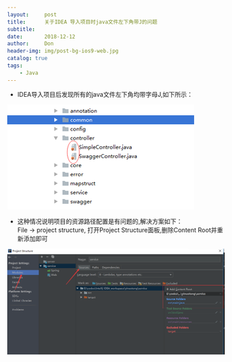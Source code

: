 ```yaml
---
layout:     post
title:      关于IDEA 导入项目时java文件左下角带J的问题
subtitle:   
date:       2018-12-12
author:     Don
header-img: img/post-bg-ios9-web.jpg
catalog: true
tags:
    - Java
---
```


- IDEA导入项目后发现所有的java文件左下角均带字母J,如下所示：  
<img src="/img/article/J1.png"/>  

- 这种情况说明项目的资源路径配置是有问题的,解决方案如下：  
File -> project structure, 打开Project Structure面板,删除Content Root并重新添加即可  
<img src="/img/article/J2.png"/> 
